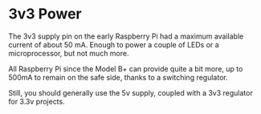<!--
---
name: 3v3 Power
class: interface
type: pinout
description: Raspberry Pi 3v3 Power Pins
pincount: 2
pin:
  '1':
  '17':
-->
# 3v3 Power

The 3v3 supply pin on the early Raspberry Pi had a maximum available current of about 50 mA. Enough to power a couple of LEDs or a microprocessor, but not much more.

All Raspberry Pi since the Model B+ can provide quite a bit more, up to 500mA to remain on the safe side, thanks to a switching regulator.

Still, you should generally use the 5v supply, coupled with a 3v3 regulator for 3.3v projects.
